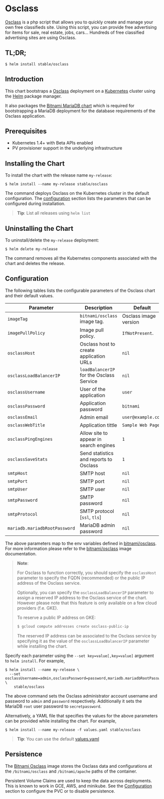 # Osclass

[Osclass](https://osclass.org/) is a php script that allows you to quickly create and manage your own free classifieds site. Using this script, you can provide free advertising for items for sale, real estate, jobs, cars... Hundreds of free classified advertising sites are using Osclass.

## TL;DR;

```console
$ helm install stable/osclass
```

## Introduction

This chart bootstraps a [Osclass](https://github.com/bitnami/bitnami-docker-osclass) deployment on a [Kubernetes](http://kubernetes.io) cluster using the [Helm](https://helm.sh) package manager.

It also packages the [Bitnami MariaDB chart](https://github.com/kubernetes/charts/tree/master/stable/mariadb) which is required for bootstrapping a MariaDB deployment for the database requirements of the Osclass application.

## Prerequisites

- Kubernetes 1.4+ with Beta APIs enabled
- PV provisioner support in the underlying infrastructure

## Installing the Chart

To install the chart with the release name `my-release`:

```console
$ helm install --name my-release stable/osclass
```

The command deploys Osclass on the Kubernetes cluster in the default configuration. The [configuration](#configuration) section lists the parameters that can be configured during installation.

> **Tip**: List all releases using `helm list`

## Uninstalling the Chart

To uninstall/delete the `my-release` deployment:

```console
$ helm delete my-release
```

The command removes all the Kubernetes components associated with the chart and deletes the release.

## Configuration

The following tables lists the configurable parameters of the Osclass chart and their default values.

|           Parameter           |               Description                |        Default        |
|-------------------------------|------------------------------------------|-----------------------|
| `imageTag`                    | `bitnami/osclass` image tag.             | Osclass image version |
| `imagePullPolicy`             | Image pull policy.                       | `IfNotPresent`.       |
| `osclassHost`                 | Osclass host to create application URLs  | `nil`                 |
| `osclassLoadBalancerIP`       | `loadBalancerIP` for the Osclass Service | `nil`                 |
| `osclassUsername`             | User of the application                  | `user`                |
| `osclassPassword`             | Application password                     | `bitnami`             |
| `osclassEmail`                | Admin email                              | `user@example.com`    |
| `osclassWebTitle`             | Application tittle                       | `Sample Web Page`     |
| `osclassPingEngines`          | Allow site to appear in search engines   | `1`                   |
| `osclassSaveStats`            | Send statistics and reports to Osclass   | `1`                   |
| `smtpHost`                    | SMTP host                                | `nil`                 |
| `smtpPort`                    | SMTP port                                | `nil`                 |
| `smtpUser`                    | SMTP user                                | `nil`                 |
| `smtpPassword`                | SMTP password                            | `nil`                 |
| `smtpProtocol`                | SMTP protocol [`ssl`, `tls`]             | `nil`                 |
| `mariadb.mariadbRootPassword` | MariaDB admin password                   | `nil`                 |

The above parameters map to the env variables defined in [bitnami/osclass](http://github.com/bitnami/bitnami-docker-osclass). For more information please refer to the [bitnami/osclass](http://github.com/bitnami/bitnami-docker-osclass) image documentation.

> **Note**:
>
> For Osclass to function correctly, you should specify the `osclassHost` parameter to specify the FQDN (recommended) or the public IP address of the Osclass service.
>
> Optionally, you can specify the `osclassLoadBalancerIP` parameter to assign a reserved IP address to the Osclass service of the chart. However please note that this feature is only available on a few cloud providers (f.e. GKE).
>
> To reserve a public IP address on GKE:
>
> ```bash
> $ gcloud compute addresses create osclass-public-ip
> ```
>
> The reserved IP address can be associated to the Osclass service by specifying it as the value of the `osclassLoadBalancerIP` parameter while installing the chart.

Specify each parameter using the `--set key=value[,key=value]` argument to `helm install`. For example,

```console
$ helm install --name my-release \
  --set osclassUsername=admin,osclassPassword=password,mariadb.mariadbRootPassword=secretpassword \
    stable/osclass
```

The above command sets the Osclass administrator account username and password to `admin` and `password` respectively. Additionally it sets the MariaDB `root` user password to `secretpassword`.

Alternatively, a YAML file that specifies the values for the above parameters can be provided while installing the chart. For example,

```console
$ helm install --name my-release -f values.yaml stable/osclass
```

> **Tip**: You can use the default [values.yaml](values.yaml)

## Persistence

The [Bitnami Osclass](https://github.com/bitnami/bitnami-docker-osclass) image stores the Osclass data and configurations at the `/bitnami/osclass` and `/bitnami/apache` paths of the container.

Persistent Volume Claims are used to keep the data across deployments. This is known to work in GCE, AWS, and minikube.
See the [Configuration](#configuration) section to configure the PVC or to disable persistence.
